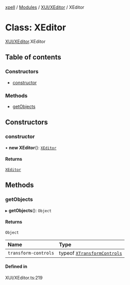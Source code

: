[xpell](../README.md) / [Modules](../modules.md) / [XUI/XEditor](../modules/XUI_XEditor.md) / XEditor

# Class: XEditor

[XUI/XEditor](../modules/XUI_XEditor.md).XEditor

## Table of contents

### Constructors

- [constructor](XUI_XEditor.XEditor.md#constructor)

### Methods

- [getObjects](XUI_XEditor.XEditor.md#getobjects)

## Constructors

### constructor

• **new XEditor**(): [`XEditor`](XUI_XEditor.XEditor.md)

#### Returns

[`XEditor`](XUI_XEditor.XEditor.md)

## Methods

### getObjects

▸ **getObjects**(): `Object`

#### Returns

`Object`

| Name | Type |
| :------ | :------ |
| `transform-controls` | typeof [`XTransformControls`](XUI_XEditor.XTransformControls.md) |

#### Defined in

XUI/XEditor.ts:219
